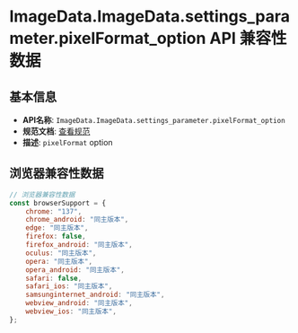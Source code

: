 # ImageData.ImageData.settings_parameter.pixelFormat_option API 兼容性数据

## 基本信息

- **API名称**: `ImageData.ImageData.settings_parameter.pixelFormat_option`
- **规范文档**: [查看规范](https://html.spec.whatwg.org/multipage/imagebitmap-and-animations.html#dom-imagedatasettings-pixelformat)
- **描述**: `pixelFormat` option

## 浏览器兼容性数据

```javascript
// 浏览器兼容性数据
const browserSupport = {
    chrome: "137",
    chrome_android: "同主版本",
    edge: "同主版本",
    firefox: false,
    firefox_android: "同主版本",
    oculus: "同主版本",
    opera: "同主版本",
    opera_android: "同主版本",
    safari: false,
    safari_ios: "同主版本",
    samsunginternet_android: "同主版本",
    webview_android: "同主版本",
    webview_ios: "同主版本",
};

```

